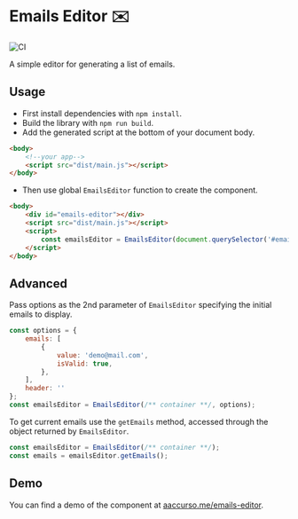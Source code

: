 # Emails Editor ✉️

![CI](https://github.com/aaccurso/emails-editor/workflows/CI/badge.svg)

A simple editor for generating a list of emails.

## Usage

- First install dependencies with `npm install`.
- Build the library with `npm run build`.
- Add the generated script at the bottom of your document body.

```html
<body>
    <!--your app-->
    <script src="dist/main.js"></script>
</body>
```

- Then use global `EmailsEditor` function to create the component.

```html
<body>
    <div id="emails-editor"></div>
    <script src="dist/main.js"></script>
    <script>
        const emailsEditor = EmailsEditor(document.querySelector('#emails-editor'));
    </script>
</body>
```

## Advanced

Pass options as the 2nd parameter of `EmailsEditor` specifying the initial emails to display.

```javascript
const options = {
    emails: [
        {
            value: 'demo@mail.com',
            isValid: true,
        },
    ],
    header: ''
};
const emailsEditor = EmailsEditor(/** container **/, options);
```

To get current emails use the `getEmails` method, accessed through the object returned by `EmailsEditor`.

```javascript
const emailsEditor = EmailsEditor(/** container **/);
const emails = emailsEditor.getEmails();
```

## Demo

You can find a demo of the component at [aaccurso.me/emails-editor](http://aaccurso.me/emails-editor).
